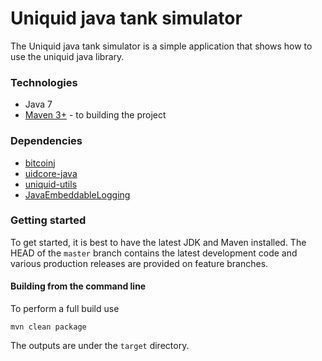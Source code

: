 Uniquid java tank simulator
======================================

The Uniquid java tank simulator is a simple application that shows how to use the uniquid java library.

### Technologies

* Java 7
* [Maven 3+](http://maven.apache.org) - to building the project

### Dependencies
- [bitcoinj](https://github.com/uniquid/bitcoinj/tree/release-0.14-uniquid)
- [uidcore-java](https://github.com/uniquid/uidcore-java/tree/master)
- [uniquid-utils](https://github.com/uniquid/uniquid-utils)
- [JavaEmbeddableLogging](https://github.com/gmagnotta/JavaEmbeddableLogging)

### Getting started

To get started, it is best to have the latest JDK and Maven installed. The HEAD of the `master` branch contains the latest development code and various production releases are provided on feature branches.

#### Building from the command line

To perform a full build use
```
mvn clean package
```
The outputs are under the `target` directory.
